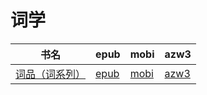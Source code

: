 # 词学

| 书名 | epub | mobi | azw3 |
| --- | --- | --- | --- |
| [词品（词系列）](http://ct.dalanmei.com/f/31084289-571732786-51c960) | [epub](http://ct.dalanmei.com/f/31084289-571732786-51c960) | [mobi](http://ct.dalanmei.com/f/31084289-571615659-7aa0ce) | [azw3](http://ct.dalanmei.com/f/31084289-571912679-49d1c4) |
